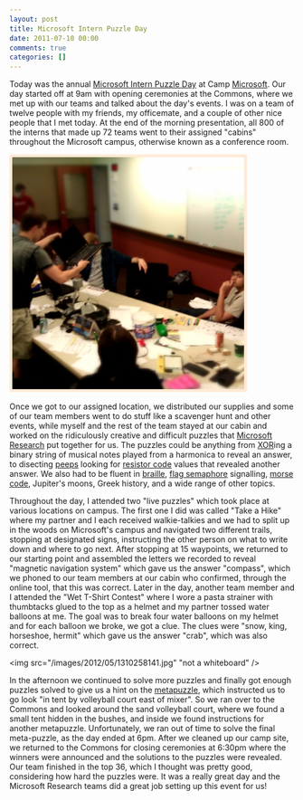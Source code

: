 ```yaml
---
layout: post
title: Microsoft Intern Puzzle Day
date: 2011-07-10 00:00
comments: true
categories: []
---
```

<p>Today was the annual <a href="http://seattletimes.nwsource.com/html/microsoft/2009630759_microsoftinterns10.html" target="_blank">Microsoft Intern Puzzle Day</a> at Camp <a href="http://www.microsoft.com/en-us/default.aspx" target="_blank">Microsoft</a>. Our day started off at 9am with opening ceremonies at the Commons, where we met up with our teams and talked about the day's events. I was on a team of twelve people with my friends, my officemate, and a couple of other nice people that I met today. At the end of the morning presentation, all 800 of the interns that made up 72 teams went to their assigned "cabins" throughout the Microsoft campus, otherwise known as a conference room.</p>

<img src="/images/2011/07/1310249582.jpg" alt="conference room" />

<p>Once we got to our assigned location, we distributed our supplies and some of our team members went to do stuff like a scavenger hunt and other events, while myself and the rest of the team stayed at our cabin and worked on the ridiculously creative and difficult puzzles that <a href="http://research.microsoft.com/en-us/" target="_blank">Microsoft Research</a> put together for us. The puzzles could be anything from <a href="http://en.wikipedia.org/wiki/XOR_gate" target="_blank" data-proofer-ignore>XOR</a>ing a binary string of musical notes played from a harmonica to reveal an answer, to disecting <a href="http://en.wikipedia.org/wiki/Peeps" target="_blank">peeps</a> looking for <a href="http://wiki.xtronics.com/index.php/Resistor_Codes" target="_blank">resistor code</a> values that revealed another answer. We also had to be fluent in <a href="http://en.wikipedia.org/wiki/Braille" target="_blank" data-proofer-ignore>braille</a>, <a href="http://en.wikipedia.org/wiki/Flag_semaphore" target="_blank" data-proofer-ignore>flag semaphore</a> signalling, <a href="http://en.wikipedia.org/wiki/Morse_code" target="_blank" data-proofer-ignore>morse code</a>, Jupiter's moons, Greek history, and a wide range of other topics.</p>

<p>Throughout the day, I attended two "live puzzles" which took place at various locations on campus. The first one I did was called "Take a Hike" where my partner and I each received walkie-talkies and we had to split up in the woods on Microsoft's campus and navigated two different trails, stopping at designated signs, instructing the other person on what to write down and where to go next. After stopping at 15 waypoints, we returned to our starting point and assembled the letters we recorded to reveal "magnetic navigation system" which gave us the answer "compass", which we phoned to our team members at our cabin who confirmed, through the online tool, that this was correct. Later in the day, another team member and I attended the "Wet T-Shirt Contest" where I wore a pasta strainer with thumbtacks glued to the top as a helmet and my partner tossed water balloons at me. The goal was to break four water balloons on my helmet and for each balloon we broke, we got a clue. The clues were "snow, king, horseshoe, hermit" which gave us the answer "crab", which was also correct.</p>

<img src="/images/2012/05/1310258141.jpg" "not a whiteboard" />

<p>In the afternoon we continued to solve more puzzles and finally got enough puzzles solved to give us a hint on the <a href="http://en.wikipedia.org/wiki/Metapuzzle" target="_blank" data-proofer-ignore>metapuzzle</a>, which instructed us to go look "in tent by volleyball court east of mixer". So we ran over to the Commons and looked around the sand volleyball court, where we found a small tent hidden in the bushes, and inside we found instructions for another metapuzzle. Unfortunately, we ran out of time to solve the final meta-puzzle, as the day ended at 6pm. After we cleaned up our camp site, we returned to the Commons for closing ceremonies at 6:30pm where the winners were announced and the solutions to the puzzles were revealed. Our team finished in the top 36, which I thought was pretty good, considering how hard the puzzles were. It was a really great day and the Microsoft Research teams did a great job setting up this event for us!</p>
